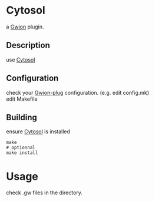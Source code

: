 # Cytosol
  a [Gwion](https://github.com/Gwion/Gwion) plugin.  
## Description
use [Cytosol](https://github.com/cuddlefishie/Cytosol)
## Configuration
check your [Gwion-plug](https://github.com/Gwion/gwion-plug) configuration. (e.g. edit config.mk)  
edit Makefile
## Building
ensure [Cytosol](https://github.com/cuddlefishie/Cytosol) is installed
```
make
# optionnal
make install
```
# Usage
check .gw files in the directory.

